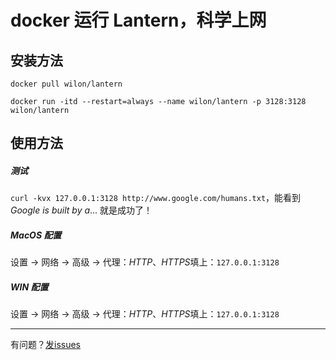 # docker 运行 Lantern，科学上网

## 安装方法

    docker pull wilon/lantern

    docker run -itd --restart=always --name wilon/lantern -p 3128:3128 wilon/lantern
    
## 使用方法

##### 测试 

`curl -kvx 127.0.0.1:3128 http://www.google.com/humans.txt`，能看到 *Google is built by a*... 就是成功了！

##### MacOS 配置

设置 -> 网络 -> 高级 -> 代理：*HTTP*、*HTTPS*填上：`127.0.0.1:3128`

##### WIN 配置

设置 -> 网络 -> 高级 -> 代理：*HTTP*、*HTTPS*填上：`127.0.0.1:3128`

------
有问题？<a href="https://github.com/wilon/php-number2chinese/issues" target="_blank">发issues</a>